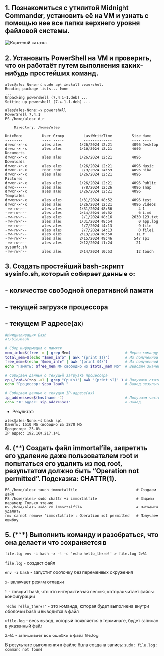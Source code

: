 ## 1. Познакомиться с утилитой Midnight Commander, установить её на VM и узнать с помощью неё все папки верхнего уровня файловой системы.

   ![Корневой каталог](https://github.com/tms-dos21-onl/ales-litvinovich/assets/87812043/1e5caf34-f3b8-430f-a7c8-6cfc287d92c8)

## 2. Установить PowerShell на VM и проверить, что он работаёт путем выполнения каких-нибудь простейших команд.

```console
ales@ales-None:~$ sudo apt install powershell
Reading package lists... Done
...
Unpacking powershell (7.4.1-1.deb) ...
Setting up powershell (7.4.1-1.deb) ...

ales@ales-None:~$ powershell
PowerShell 7.4.1
PS /home/ales> dir

    Directory: /home/ales

UnixMode         User Group         LastWriteTime         Size Name
--------         ---- -----         -------------         ---- ----
drwxr-xr-x       ales ales        1/26/2024 12:21         4096 Desktop
drwxr-xr-x       ales ales        1/26/2024 12:21         4096 Documents
drwxr-xr-x       ales ales        1/26/2024 12:21         4096 Downloads
drwxr-xr-x       ales ales        1/26/2024 12:21         4096 Music
drwxr-xr-x       root root         2/9/2024 14:59         4096 nika
drwxr-xr-x       ales ales        1/26/2024 12:21         4096 Pictures
drwxr-xr-x       ales ales        1/26/2024 12:21         4096 Public
drwx------       ales ales         2/8/2024 12:26         4096 snap
drwxr-xr-x       ales ales        1/26/2024 12:21         4096 Templates
drwxrwxr-x       ales ales        1/31/2024 08:52         4096 test
drwxr-xr-x       ales ales        1/26/2024 12:21         4096 Videos
-rw-rw-r--       ales ales        1/31/2024 08:56            4 1
-rw-rw-r--       ales ales        2/14/2024 10:52            6 1.md
-rw-rw-r--       ales ales         2/1/2024 08:16         2630 123.txt
-rw-rw-r--       ales ales        1/31/2024 08:54            0 app.log
-rw-rw-r--       ales ales         2/7/2024 14:13            9 file
-rw-rw-r--       ales ales         2/7/2024 14:13            0 file1
-rw-rw-r--       ales ales        2/13/2024 08:50           11 r
-rw-rw-r--       ales ales        2/15/2024 09:46          547 sp1
-rw-rw-r--       ales ales        2/12/2024 11:24           21 sysunfo.sh
-rw-rw-r--       ales ales        2/14/2024 10:53           12 touch
```
   
## 3. Создать простейший bash-скрипт sysinfo.sh, который собирает данные о:
## - количестве свободной оперативной памяти
## - текущей загрузке процессора
## - текущем IP адресе(ах)

```bash
#Инициализация Bash
#!/bin/bash

# Сбор информации о памяти
mem_info=$(free -m | grep Mem)                         # Через команду free и grep получаем инфу о памяти
total_mem=$(echo "$mem_info" | awk '{print $2}')       # Из полученной выше строчки достаем 2 слово используя команду awk
free_mem=$(echo "$mem_info" | awk '{print $4}')        # Из полученной в начале строчки достаем 4 слово используя команду awk
echo "Память: $free_mem Мб свободно из $total_mem Мб"  # Выводим значения свободной памяти и общей

# Собираем данные о текущей загрузке процессора
cpu_load=$(top -n1 | grep "Cpu(s)"| awk '{print $2}' ) # Получаем статическое значение Cpu и достаем из вывода команды
echo "Процессор: $cpu_load% "                          # Вывод результата

# Собираем данные о текущем IP-адресе(ах)
ip_addresses=$(hostname -I)                            # Получаем чистое значение IP
echo "IP адрес: $ip_addresses"                         # Вывод
```
- Результат:
```console
ales@ales-None:~$ bash sp1
Память: 1510 Мб свободно из 3870 Мб
Процессор: 25.0% 
IP адрес: 192.168.217.141 
```

## 4. (**) Cоздать файл immortalfile, запретить его удаление даже пользователем root и попытаться его удалить из под root, результатом должно быть “Operation not permitted”. Подсказка: CHATTR(1).

```console
PS /home/ales> touch immortalfile                           # Создаем файл
PS /home/ales> sudo chattr +i immortalfile                  # Задаем параметр Только чтение                                          
PS /home/ales> sudo rm immortalfile                         # Пытаемся удалить
rm: cannot remove 'immortalfile': Operation not permitted   # Получаем ошибку
```   

## 5. (***) Выполнить команду и разобраться, что она делает и что сохраняется в 
```file.log env -i bash -x -l -c 'echo hello_there!' > file.log 2>&1```

```file.log``` - создаст файл

```env -i bash``` - запустит оболочку без переменных окружения

```x```- включает режим отладки

```l``` - говорит bash, что это интерактивная сессия, которая читает файлы конфигурации

```'echo hello_there!'``` - это команда, которая будет выполнена внутри оболочки bash и выводится в файл

```>file.log``` - весь вывод, который появляется в терминале, будет записан в указанный файл

```2>&1``` - записывает все ошибки в файл file.log
 
В результате выполнения в файле была создана запись: ```sudo: file.log: command not found```
 

